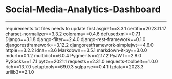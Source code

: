 # Social-Media-Analytics-Dashboard
_________________________________
requirements.txt files needs to update first 
asgiref==3.3.1
certifi==2023.11.17
charset-normalizer==3.3.2
colorama==0.4.6
defusedxml==0.7.1
Django==3.1.8
django-filter==2.4.0
django-rest-framework==0.1.0
djangorestframework==3.12.2
djangorestframework-simplejwt==4.6.0
httpie==3.2.2
idna==3.6
Markdown==3.5.1
markdown-it-py==3.0.0
mdurl==0.1.2
multidict==6.0.4
Pygments==2.17.2
PyJWT==2.8.0
PySocks==1.7.1
pytz==2021.1
requests==2.31.0
requests-toolbelt==1.0.0
rich==13.7.0
setuptools==69.0.3
sqlparse==0.4.1
tzdata==2023.3
urllib3==2.1.0
